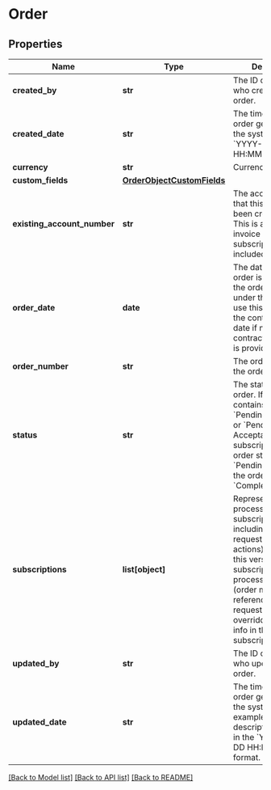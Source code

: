 # Order

## Properties
Name | Type | Description | Notes
------------ | ------------- | ------------- | -------------
**created_by** | **str** | The ID of the user who created this order. | [optional] 
**created_date** | **str** | The time that the order gets created in the system, in the &#x60;YYYY-MM-DD HH:MM:SS&#x60; format. | [optional] 
**currency** | **str** | Currency code. | [optional] 
**custom_fields** | [**OrderObjectCustomFields**](OrderObjectCustomFields.md) |  | [optional] 
**existing_account_number** | **str** | The account number that this order has been created under. This is also the invoice owner of the subscriptions included in this order. | [optional] 
**order_date** | **date** | The date when the order is signed. All the order actions under this order will use this order date as the contract effective date if no additinal contractEffectiveDate is provided. | [optional] 
**order_number** | **str** | The order number of the order. | [optional] 
**status** | **str** | The status of the order. If the order contains any &#x60;Pending Activation&#x60; or &#x60;Pending Acceptance&#x60; subscription, the order status will be &#x60;Pending&#x60;; otherwise the order status is &#x60;Completed&#x60;. | [optional] 
**subscriptions** | **list[object]** | Represents a processed subscription, including the origin request (order actions) that create this version of subscription and the processing result (order metrics). The reference part in the request will be overridden with the info in the new subscription version. | [optional] 
**updated_by** | **str** | The ID of the user who updated this order. | [optional] 
**updated_date** | **str** | The time that the order gets updated in the system(for example, an order description update), in the &#x60;YYYY-MM-DD HH:MM:SS&#x60; format. | [optional] 

[[Back to Model list]](../README.md#documentation-for-models) [[Back to API list]](../README.md#documentation-for-api-endpoints) [[Back to README]](../README.md)

